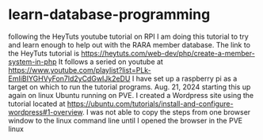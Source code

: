 # learn-database-programming
following the HeyTuts youtube tutorial on RPI 
I am doing this tutorial to try and learn enough to help out with the RARA member database.
The link to the HeyTuts tutorial is https://heytuts.com/web-dev/php/create-a-member-system-in-php
It follows a seried on youtube at https://www.youtube.com/playlist?list=PLk-EmIiBIYGHVyFon7ld2yCdGwIJk2eDU
I have set up a raspberry pi as a target on which to run the tutorial programs.
Aug. 21, 2024 starting this up again on linux Ubuntu running on PVE.  I created a Wordpress site using the tutorial
located at https://ubuntu.com/tutorials/install-and-configure-wordpress#1-overview.  I was not able to copy the steps
from one browser window to the linux command line until I opened the browser in the PVE linux
